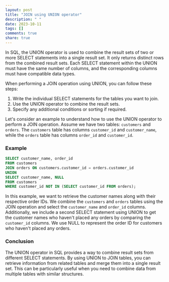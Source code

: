 ```yaml
---
layout: post
title: "JOIN using UNION operator"
description: " "
date: 2023-10-11
tags: []
comments: true
share: true
---
```


In SQL, the UNION operator is used to combine the result sets of two or more SELECT statements into a single result set. It only returns distinct rows from the combined result sets. Each SELECT statement within the UNION must have the same number of columns, and the corresponding columns must have compatible data types.

When performing a JOIN operation using UNION, you can follow these steps:

1. Write the individual SELECT statements for the tables you want to join.
2. Use the UNION operator to combine the result sets.
3. Specify any additional conditions or sorting if required.

Let's consider an example to understand how to use the UNION operator to perform a JOIN operation. Assume we have two tables: `customers` and `orders`. The `customers` table has columns `customer_id` and `customer_name`, while the `orders` table has columns `order_id` and `customer_id`.

### Example

```sql
SELECT customer_name, order_id
FROM customers 
JOIN orders ON customers.customer_id = orders.customer_id
UNION
SELECT customer_name, NULL 
FROM customers 
WHERE customer_id NOT IN (SELECT customer_id FROM orders);
```

In this example, we want to retrieve the customer names along with their respective order IDs. We combine the `customers` and `orders` tables using the JOIN operation and select the `customer_name` and `order_id` columns. Additionally, we include a second SELECT statement using UNION to get the customer names who haven't placed any orders by comparing the `customer_id` columns. We use NULL to represent the order ID for customers who haven't placed any orders.

### Conclusion

The UNION operator in SQL provides a way to combine result sets from different SELECT statements. By using UNION to JOIN tables, you can retrieve information from related tables and merge them into a single result set. This can be particularly useful when you need to combine data from multiple tables with similar structures.